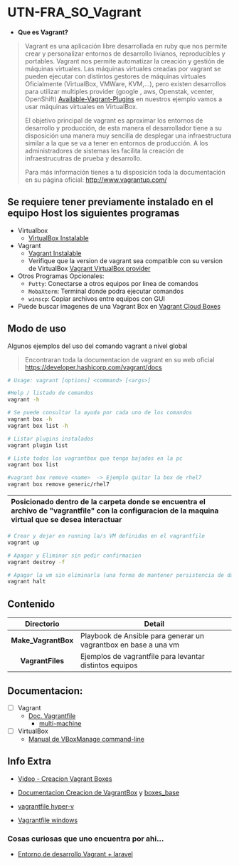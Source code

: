 # UTN-FRA_SO_Vagrant

- **Que es Vagrant?**
>Vagrant es una aplicación libre desarrollada en ruby que nos permite crear y personalizar entornos de desarrollo livianos, reproducibles y portables. Vagrant nos permite automatizar la creación y gestión de máquinas virtuales. Las máquinas virtuales creadas por vagrant se pueden ejecutar con distintos gestores de máquinas virtuales
> Oficialmente (VirtualBox, VMWare, KVM,…), pero existen desarrollos para utilizar multiples provider (google , aws, Openstak, vcenter, OpenShift) [Available-Vagrant-Plugins](https://github.com/hashicorp/vagrant/wiki/Available-Vagrant-Plugins#providers) en nuestros ejemplo vamos a usar máquinas virtuales en VirtualBox.
>
>El objetivo principal de vagrant es aproximar los entornos de desarrollo y producción, de esta manera el desarrollador tiene a su disposición una manera  muy sencilla de desplegar una infraestructura similar a la que se va a tener en entornos de producción. A los administradores de sistemas les facilita la creación de infraestrucutras de prueba y desarrollo.
>
>Para más información tienes a tu disposición toda la documentación en su página oficial: http://www.vagrantup.com/


## Se requiere tener previamente instalado en el equipo Host los siguientes programas
  - Virtualbox 
    - [VirtualBox Instalable](https://www.virtualbox.org/wiki/Downloads)
  - Vagrant
    - [Vagrant Instalable](https://developer.hashicorp.com/vagrant/downloads?product_intent=vagrant)
    - Verifique que la version de vagrant sea compatible con su version de VirtualBox [Vagrant VirtualBox provider](https://developer.hashicorp.com/vagrant/docs/providers/virtualbox)
  - Otros Programas Opcionales:
    - `Putty`: Conectarse a otros equipos por linea de comandos
    - `MobaXterm`: Terminal donde podra ejecutar comandos
    - `winscp`: Copiar archivos entre equipos con GUI
  - Puede buscar imagenes de una Vagrant Box en [Vagrant Cloud Boxes](https://app.vagrantup.com/boxes/search)

## Modo de uso

Algunos ejemplos del uso del comando vagrant a nivel global 
> Encontraran toda la documentacion de vagrant en su web oficial 
> https://developer.hashicorp.com/vagrant/docs 


```sh
# Usage: vagrant [options] <command> [<args>]

#Help / listado de comandos
vagrant -h

# Se puede consultar la ayuda por cada uno de los comandos
vagrant box -h
vagrant box list -h

# Listar plugins instalados
vagrant plugin list

# Listo todos los vagrantbox que tengo bajados en la pc
vagrant box list

#vagrant box remove <name>  -> Ejemplo quitar la box de rhel7
vagrant box remove generic/rhel7
```


| Posicionado dentro de la carpeta donde se encuentra el archivo de "vagrantfile" con la configuracion de la maquina virtual que se desea interactuar |
| :-- |

```sh
# Crear y dejar en running la/s VM definidas en el vagrantfile
vagrant up

# Apagar y Eliminar sin pedir confirmacion
vagrant destroy -f

# Apagar la vm sin eliminarla (una forma de mantener persistencia de datos)
vagrant halt
```


## Contenido

| Directorio | Detail |
| :--: | -- |
| **Make_VagrantBox**	| Playbook de Ansible para generar un vagrantbox en base a una vm |
| **VagrantFiles** 		| Ejemplos de vagrantfile para levantar distintos equipos |

## Documentacion:
- [ ] Vagrant
   - [Doc. Vagrantfile](https://developer.hashicorp.com/vagrant/docs/vagrantfile)
     - [multi-machine](https://developer.hashicorp.com/vagrant/docs/multi-machine)
- [ ] VirtualBox
   - [Manual de VBoxManage command-line](https://www.virtualbox.org/manual/ch08.html#vboxmanage-intro)

## Info Extra

- [Video - Creacion Vagrant Boxes](https://www.youtube.com/watch?v=TUfciJ7tynY)
- [Documentacion Creacion de VagrantBox](https://developer.hashicorp.com/vagrant/vagrant-cloud/boxes/create) y [boxes_base](https://developer.hashicorp.com/vagrant/docs/boxes/base)

- [vagrantfile hyper-v](https://learn.microsoft.com/en-us/virtualization/community/team-blog/2017/20170706-vagrant-and-hyper-v-tips-and-tricks)
- [Vagrantfile windows](https://dev.to/sannae/setting-up-windows-virtual-test-environments-with-vagrant-4k1b)


### Cosas curiosas que uno encuentra por ahi...
- [Entorno de desarrollo Vagrant + laravel](https://medium.com/@joaquin.villagra/homestead-el-entorno-de-desarrollo-ideal-para-laravel-36844d38dc55)

